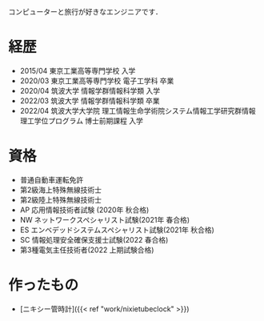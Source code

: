 
コンピューターと旅行が好きなエンジニアです．

# 経歴
* 2015/04 東京工業高等専門学校 入学
* 2020/03 東京工業高等専門学校 電子工学科 卒業
* 2020/04 筑波大学 情報学群情報科学類 入学
* 2022/03 筑波大学 情報学群情報科学類 卒業
* 2022/04 筑波大学大学院 理工情報生命学術院システム情報工学研究群情報理工学位プログラム 博士前期課程 入学

# 資格
* 普通自動車運転免許
* 第2級海上特殊無線技術士
* 第2級陸上特殊無線技術士
* AP 応用情報技術者試験 (2020年 秋合格)
* NW ネットワークスペシャリスト試験(2021年 春合格)
* ES エンベデッドシステムスペシャリスト試験(2021年 秋合格)
* SC 情報処理安全確保支援士試験(2022 春合格)
* 第3種電気主任技術者(2022 上期試験合格)

# 作ったもの
* [ニキシー管時計]({{< ref "work/nixietubeclock" >}})